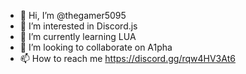 - 👋 Hi, I’m @thegamer5095
- 👀 I’m interested in Discord.js
- 🌱 I’m currently learning LUA
- 💞️ I’m looking to collaborate on A1pha
- 📫 How to reach me https://discord.gg/rqw4HV3At6
